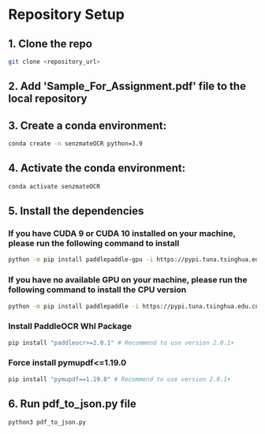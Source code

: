 # Repository Setup

## 1. Clone the repo

```bash
git clone <repository_url>
```
## 2. Add 'Sample_For_Assignment.pdf' file to the local repository

## 3. Create a conda environment: 
```bash
conda create -n senzmateOCR python=3.9
```

## 4. Activate the conda environment:
```bash
conda activate senzmateOCR
```

## 5. Install the dependencies

### If you have CUDA 9 or CUDA 10 installed on your machine, please run the following command to install
```bash
python -m pip install paddlepaddle-gpu -i https://pypi.tuna.tsinghua.edu.cn/simple
```
### If you have no available GPU on your machine, please run the following command to install the CPU version
```bash
python -m pip install paddlepaddle -i https://pypi.tuna.tsinghua.edu.cn/simple
```
### Install PaddleOCR Whl Package
```bash
pip install "paddleocr>=2.0.1" # Recommend to use version 2.0.1+
```
### Force install pymupdf<=1.19.0
```bash
pip install "pymupdf==1.19.0" # Recommend to use version 2.0.1+

```
## 6. Run pdf_to_json.py file
```bash
python3 pdf_to_json.py
```

